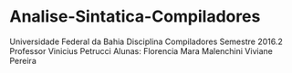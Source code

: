 # Analise-Sintatica-Compiladores

Universidade Federal da Bahia
Disciplina Compiladores 
Semestre 2016.2
Professor Vinicius Petrucci
Alunas:
Florencia Mara Malenchini
Viviane Pereira
